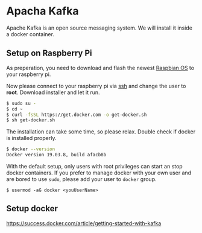 # Apacha Kafka
Apache Kafka is an open source messaging system.
We will install it inside a docker container.

## Setup on Raspberry Pi
As preperation, you need to download and flash the newest [Raspbian OS](https://www.raspbian.org/) to your raspberry pi.

Now please connect to your raspberry pi via [ssh](https://en.wikipedia.org/wiki/Secure_Shell) and change the user to **root**.
Download installer and let it run.
```bash
$ sudo su - 
$ cd ~
$ curl -fsSL https://get.docker.com -o get-docker.sh
$ sh get-docker.sh
```

The installation can take some time, so please relax.
Double check if docker is installed properly.
```bash
$ docker --version
Docker version 19.03.8, build afacb8b
```

With the default setup, only users with root privileges can start an stop docker containers. If you prefer to manage docker with your own user and are bored to use `sudo`, please add your user to `docker` group.
```
$ usermod -aG docker <youUserName>
```

## Setup docker
https://success.docker.com/article/getting-started-with-kafka